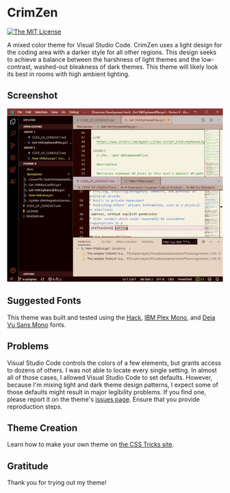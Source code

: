 # CrimZen

[![The MIT License](https://img.shields.io/badge/license-MIT-orange.svg?style=flat-square)](http://opensource.org/licenses/MIT)

A mixed color theme for Visual Studio Code. CrimZen uses a light design for the coding area with a darker style for all other regions. This design seeks to achieve a balance between the harshness of light themes and the low-contrast, washed-out bleakness of dark themes. This theme will likely look its best in rooms with high ambient lighting.

## Screenshot

![Screenshot](examplescreen.png)

## Suggested Fonts

This theme was built and tested using the [Hack](https://sourcefoundry.org/hack/), [IBM Plex Mono](https://github.com/IBM/plex/releases), and [Deja Vu Sans Mono](https://dejavu-fonts.github.io/) fonts.

## Problems

Visual Studio Code controls the colors of a few elements, but grants access to dozens of others. I was not able to locate every single setting. In almost all of those cases, I allowed Visual Studio Code to set defaults. However, because I'm mixing light and dark theme design patterns, I expect some of those defaults might result in major legibility problems. If you find one, please report it on the theme's [issues page](https://github.com/ejsiron/CrimZen/issues). Ensure that you provide reproduction steps.

## Theme Creation

Learn how to make your own theme on [the CSS Tricks site](https://css-tricks.com/creating-a-vs-code-theme/).

## Gratitude

Thank you for trying out my theme!
